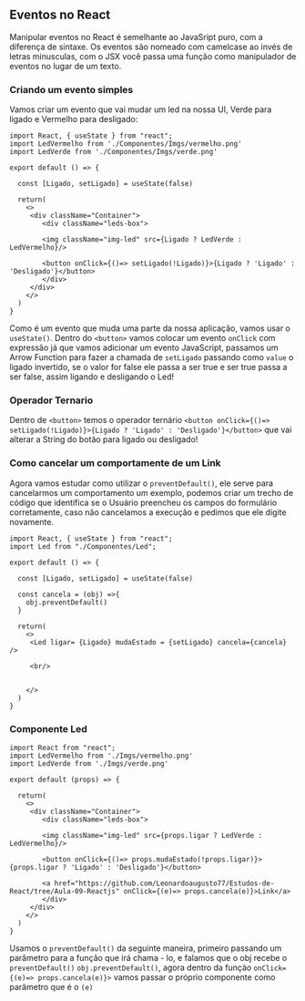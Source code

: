 ## Eventos no React 

Manipular eventos no React é semelhante ao JavaSript puro, com a diferença de sintaxe. Os eventos são nomeado com camelcase ao invés de letras minusculas, com o JSX você passa uma função como manipulador de eventos no lugar de um texto.

### Criando um evento simples

Vamos criar um evento que vai mudar um led na nossa UI, Verde para ligado e Vermelho para desligado:

```
import React, { useState } from "react";
import LedVermelho from './Componentes/Imgs/vermelho.png'
import LedVerde from './Componentes/Imgs/verde.png'

export default () => {

  const [Ligado, setLigado] = useState(false)

  return(
    <>
     <div className="Container">
        <div className="leds-box">

        <img className="img-led" src={Ligado ? LedVerde : LedVermelho}/>

        <button onClick={()=> setLigado(!Ligado)}>{Ligado ? 'Ligado' : 'Desligado'}</button>
        </div>
     </div>
    </>
  )
}
```

Como é um evento que muda uma parte da nossa aplicação, vamos usar o `useState()`. Dentro do 
`<button>` vamos colocar um evento `onClick` com expressão já que vamos adicionar um evento JavaScript,
passamos um Arrow Function para fazer a chamada de `setLigado` passando como `value` o ligado invertido, se o 
valor for false ele passa a ser true e ser true passa a ser false, assim ligando e desligando o Led!

### Operador Ternario

Dentro de `<button>` temos o operador ternário `<button onClick={()=> setLigado(!Ligado)}>{Ligado ? 'Ligado' : 'Desligado'}</button>`
que vai alterar a String do botão para ligado ou desligado!

### Como cancelar um comportamente de um Link

Agora vamos estudar como utilizar o `preventDefault()`, ele serve para cancelarmos um comportamento um exemplo, podemos criar um trecho
de código que identifica se o Usuário preencheu os campos do formulário corretamente, caso não cancelamos a execução e pedimos que ele digite novamente.

```
import React, { useState } from "react";
import Led from "./Componentes/Led";

export default () => {

  const [Ligado, setLigado] = useState(false)

  const cancela = (obj) =>{
    obj.preventDefault()
  }

  return(
    <>
     <Led ligar= {Ligado} mudaEstado = {setLigado} cancela={cancela} />

     <br/>

    
    </>
  )
}
```  

### Componente Led 

```
import React from "react";
import LedVermelho from './Imgs/vermelho.png'
import LedVerde from './Imgs/verde.png'

export default (props) => {

  return(
    <>
     <div className="Container">
        <div className="leds-box">

        <img className="img-led" src={props.ligar ? LedVerde : LedVermelho}/>

        <button onClick={()=> props.mudaEstado(!props.ligar)}>{props.ligar ? 'Ligado' : 'Desligado'}</button>

        <a href="https://github.com/Leonardoaugusto77/Estudos-de-React/tree/Aula-09-Reactjs" onClick={(e)=> props.cancela(e)}>Link</a>
        </div>
     </div>
    </>
  )
}
```

Usamos o `preventDefault()` da seguinte maneira, primeiro passando um parâmetro para a função que irá chama - lo,
e falamos que o obj recebe o `preventDefault()` `obj.preventDefault()`, agora dentro da função `onClick={(e)=> props.cancela(e)}>` vamos passar o próprio componente como parâmetro que é o `(e)`

